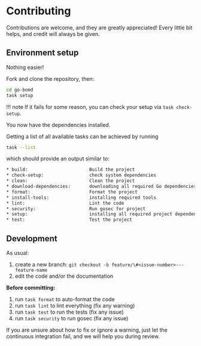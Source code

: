 # Contributing

Contributions are welcome, and they are greatly appreciated!
Every little bit helps, and credit will always be given.

## Environment setup

Nothing easier!

Fork and clone the repository, then:

```bash
cd go-bomd
task setup
```

!!! note
    If it fails for some reason,
    you can check your setup via `task check-setup`.

You now have the dependencies installed.

Getting a list of all available tasks can be achieved by running

```bash
task --list
```

which should provide an output similar to:

```bash
* build:                       Build the project
* check-setup:                 check system dependencies
* clean:                       Clean the project
* download-dependencies:       downloading all required Go dependencies
* format:                      Format the project
* install-tools:               installing required tools
* lint:                        Lint the code
* security:                    Run gosec for project
* setup:                       installing all required project dependencies
* test:                        Test the project
```

## Development

As usual:

1. create a new branch: `git checkout -b feature/\#<issue-number>---feature-name`
2. edit the code and/or the documentation

**Before committing:**

1. run `task format` to auto-format the code
2. run `task lint` to lint everything (fix any warning)
3. run `task test` to run the tests (fix any issue)
4. run `task security` to run gosec (fix any issue)

If you are unsure about how to fix or ignore a warning,
just let the continuous integration fail,
and we will help you during review.
